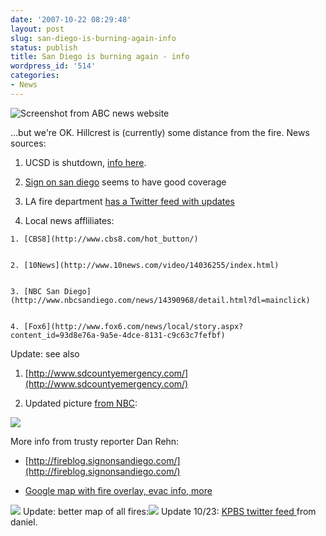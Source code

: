 ```yaml
---
date: '2007-10-22 08:29:48'
layout: post
slug: san-diego-is-burning-again-info
status: publish
title: San Diego is burning again - info
wordpress_id: '514'
categories:
- News
---
```





![Screenshot from ABC news website](http://www.phfactor.net/wp-pics/abc_wn_webcast_fire_071021_ms-wpa.jpg)


...but we're OK. Hillcrest is (currently) some distance from the fire. News sources:



	
  1. UCSD is shutdown, [info here](http://blink.ucsd.edu/Blink/External/Topics/Policy/0,1162,2907,FF.html).

	
  2. [Sign on san diego](http://www.signonsandiego.com/) seems to have good coverage

	
  3. LA fire department [has a Twitter feed with updates](http://twitter.com/LAFD)

	
  4. Local news affliliates:

	
    1. [CBS8](http://www.cbs8.com/hot_button/)

	
    2. [10News](http://www.10news.com/video/14036255/index.html)

	
    3. [NBC San Diego](http://www.nbcsandiego.com/news/14390968/detail.html?dl=mainclick)

	
    4. [Fox6](http://www.fox6.com/news/local/story.aspx?content_id=93d8e76a-9a5e-4dce-8131-c9c63c7fefbf)





Update: see also

	
  1. [http://www.sdcountyemergency.com/](http://www.sdcountyemergency.com/)

	
  2. Updated picture [from NBC](http://www.nbcsandiego.com/slideshow/news/14393320/detail.html):




![](http://www.phfactor.net/wp-pics/sd-fire-rb-wp.jpg)


More info from trusty reporter Dan Rehn:



	
  * [http://fireblog.signonsandiego.com/](http://fireblog.signonsandiego.com/)

	
  * [Google map with fire overlay, evac info, more](http://maps.google.com/maps/ms?uid=103734099241550080511&hl=en&gl=us&ptab=2&ie=UTF8&msa=0&msid=107592071260393044446.00043d12d7e7e7af51aaa)



[
![](http://www.phfactor.net/wp-pics/witch-fire-map-wp.jpg)](http://maps.google.com/maps/ms?uid=103734099241550080511&hl=en&gl=us&ptab=2&ie=UTF8&msa=0&msid=107592071260393044446.00043d12d7e7e7af51aaa) Update: better map of all fires:[![](http://www.phfactor.net/wp-pics/sd-fires-better-map-wp.jpg)](http://media.signonsandiego.com/fires/)
Update 10/23: [KPBS twitter feed ](http://twitter.com/kpbsnews)from daniel.
